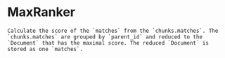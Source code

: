 # MaxRanker

    Calculate the score of the `matches` from the `chunks.matches`. The `chunks.matches` are grouped by `parent_id` and reduced to the `Document` that has the maximal score. The reduced `Document` is stored as one `matches`. 